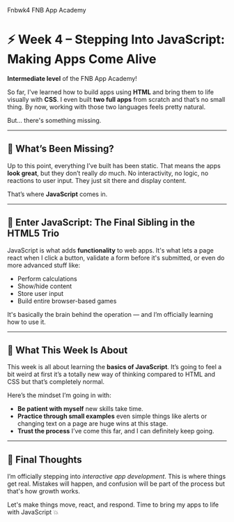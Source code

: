 Fnbwk4
FNB App Academy
# ⚡ Week 4 – Stepping Into JavaScript: Making Apps Come Alive

**Intermediate level** of the FNB App Academy!

So far, I've learned how to build apps using **HTML** and bring them to life visually with **CSS**. I even built **two full apps** from scratch and that’s no small thing. By now, working with those two languages feels pretty natural.

But… there's something missing.

---

## 🧩 What’s Been Missing?

Up to this point, everything I’ve built has been static. That means the apps **look great**, but they don’t really *do* much. No interactivity, no logic, no reactions to user input. They just sit there and display content.

That’s where **JavaScript** comes in.

---

## 🚀 Enter JavaScript: The Final Sibling in the HTML5 Trio

JavaScript is what adds **functionality** to web apps. It's what lets a page react when I click a button, validate a form before it's submitted, or even do more advanced stuff like:

- Perform calculations
- Show/hide content
- Store user input
- Build entire browser-based games

It's basically the brain behind the operation — and I’m officially learning how to use it.

---

## 📘 What This Week Is About

This week is all about learning the **basics of JavaScript**. It’s going to feel a bit weird at first it’s a totally new way of thinking compared to HTML and CSS but that’s completely normal.

Here’s the mindset I’m going in with:

- **Be patient with myself** new skills take time.
- **Practice through small examples** even simple things like alerts or changing text on a page are huge wins at this stage.
- **Trust the process** I’ve come this far, and I can definitely keep going.

---

## 💬 Final Thoughts

I’m officially stepping into *interactive app development*. This is where things get real. Mistakes will happen, and confusion will be part of the process but that's how growth works.

Let's make things move, react, and respond. Time to bring my apps to life with JavaScript 💥

